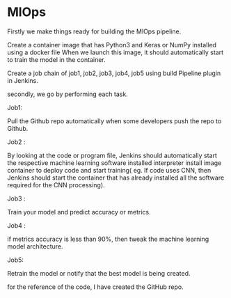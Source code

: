 # MlOps
Firstly we make things ready for building the MlOps pipeline.

 Create a container image that has Python3 and Keras or NumPy installed using a docker file
When we launch this image, it should automatically start to train the model in the container.

Create a job chain of job1, job2, job3, job4, job5 using build Pipeline plugin in Jenkins.    

 secondly, we go by performing each task.



Job1: 

Pull the Github repo automatically when some developers push the repo to Github.



Job2 : 

By looking at the code or program file, Jenkins should automatically start the respective machine learning software installed interpreter install image container to deploy code and start training( eg. If code uses CNN, then Jenkins should start the container that has already installed all the software required for the CNN processing).



Job3 : 

Train your model and predict accuracy or metrics.



Job4 :

 if metrics accuracy is less than 90%, then tweak the machine learning model architecture.



Job5: 

Retrain the model or notify that the best model is being created.



for the reference of the code, I have created  the GitHub repo.

